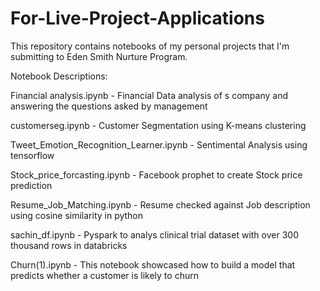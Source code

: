 # For-Live-Project-Applications
This repository contains notebooks of my personal projects that I'm submitting to Eden Smith Nurture Program.

Notebook Descriptions:

Financial analysis.ipynb - Financial Data analysis of s company and answering the questions asked by management

customerseg.ipynb - Customer Segmentation using K-means clustering

Tweet_Emotion_Recognition_Learner.ipynb - Sentimental Analysis using tensorflow

Stock_price_forcasting.ipynb - Facebook prophet to create Stock price prediction

Resume_Job_Matching.ipynb - Resume checked against Job description using cosine similarity in python

sachin_df.ipynb - Pyspark to analys clinical trial dataset with over 300 thousand rows in databricks

Churn(1).ipynb - This notebook showcased how to build a model that predicts whether a customer is likely to churn
